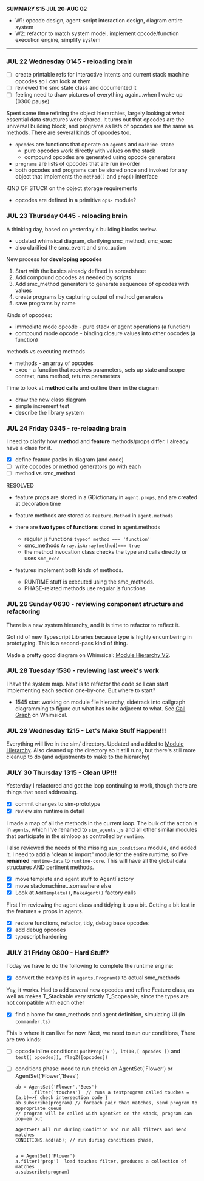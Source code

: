 

**SUMMARY S15 JUL 20-AUG 02**

* W1: opcode design, agent-script interaction design, diagram entire system
* W2: refactor to match system model, implement opcode/function execution engine, simplify system

---

### JUL 22 Wednesday 0145 - reloading brain

* [ ] create printable refs for interactive intents and current stack machine opcodes so I can look at them
* [ ] reviewed the smc state class and documented it
* [ ] feeling need to draw pictures of everything again...when I wake up (0300 pause)

Spent some time refining the object hierarchies, largely looking at what essential data structures were shared. It turns out  that opcodes are the universal building block, and programs as lists of opcodes are the same as methods. There are several kinds of opcodes too. 

* `opcodes` are functions that operate on `agents` and `machine state`
  * pure opcodes work directly with values on the stack
  * compound opcodes are generated using opcode generators
* `programs` are lists of opcodes that are run in-order
* both opcodes and programs can be stored once and invoked for any object that implements the `method()` and `prop()` interface

KIND OF STUCK on the object storage requirements

* opcodes are defined in a primitive `ops-` module?



### JUL 23 Thursday 0445 - reloading brain

A thinking day, based on yesterday's building blocks review. 

* updated whimsical diagram, clarifying smc_method, smc_exec
* also clarified the smc_event and smc_action

New process for **developing opcodes**

1. Start with the basics already defined in spreadsheet
2. Add compound opcodes as needed by scripts
3. Add smc_method generators to generate sequences of opcodes with values
4. create programs by capturing output of method generators
5. save programs by name

Kinds of opcodes: 

* immediate mode opcode - pure stack or agent operations (a function)
* compound mode opcode - binding closure values into other opcodes (a function)

methods vs executing methods

* methods - an array of opcodes
* exec - a function that receives parameters, sets up state and scope context, runs method, returns parameters

Time to look at **method calls** and outline them in the diagram

* draw the new class diagram
* simple increment test
* describe the library system

### JUL 24 Friday 0345 - re-reloading brain

I need to clarify how **method** and **feature** methods/props differ. I already have a class for it.

* [x] define feature packs in diagram (and code)
* [ ] write opcodes or method generators go with each
* [ ] method vs smc_method

RESOLVED

* feature props are stored in a GDictionary in `agent.props`, and are created at decoration time

* feature methods are stored as `Feature.Method` in `agent.methods`

* there are **two types of functions** stored in agent.methods

  * regular js functions  `typeof method === 'function'`
  * smc_methods `Array.isArray(method)=== true`
  * the method invocation class checks the type and calls directly or uses `smc_exec`

* features implement both kinds of methods. 

  * RUNTIME stuff is executed using the smc_methods.
  * PHASE-related methods use regular js functions

### JUL 26 Sunday 0630 - reviewing component structure and refactoring

There is a new system hierarchy, and it is time to refactor to reflect it.

Got rid of new Typescript Libraries because type is highly encumbering in prototyping. This is a second-pass kind of thing.

Made a pretty good diagram on Whimsical: [Module Hierarchy V2](https://whimsical.com/BTfD5QmAszjsfWmA8uHy1s).

### JUL 28 Tuesday 1530 - reviewing last week's work

I have the system map. Next is to refactor the code so I can start implementing each section one-by-one. But where to start?

*  1545 start working on module file hierarchy, sidetrack into callgraph diagramming to figure out what has to be adjacent to what. See [Call Graph](https://whimsical.com/3VUjwb6zxn1FkRYUtFmwZ4) on Whimsical.

### JUL 29 Wednesday 1215 - Let's Make Stuff Happen!!!

Everything will live in the sim/ directory. Updated and added to [Module Hierarchy](https://whimsical.com/BTfD5QmAszjsfWmA8uHy1s). Also cleaned up the directory so it still runs, but there's still more cleanup to do (and adjustments to make to the hierarchy)

### JULY 30 Thursday 1315 - Clean UP!!!

Yesterday I refactored and got the loop continuing to work, though there are things that need addressing. 

* [x] commit changes to sim-prototype
* [x] review sim runtime in detail

I made a map of all the methods in the current loop. The bulk of the action is in `agents`, which I've renamed to `sim_agents.js` and all other similar modules that participate in the simloop as controlled by `runtime`. 

I also reviewed the needs of the missing `sim_conditions` module, and added it. I need to add a "clean to import" module for the entire runtime, so I've **renamed** `runtime-data` to `runtime-core`. This will have all the global data structures AND pertinent methods.

* [x] move template and agent stuff to AgentFactory
* [x] move stackmachine...somewhere else
* [x] Look at `AddTemplate()`, `MakeAgent()` factory calls

First I'm reviewing the agent class and tidying it up a bit. Getting a bit lost in the features + props in agents.

* [x] restore functions, refactor, tidy, debug base opcodes
* [x] add debug opcodes
* [x] typescript hardening

### JULY 31 Friday 0800 - Hard Stuff?

Today we have to do the following to complete the runtime engine:

* [x] convert the examples in `agents.Program()` to actual smc_methods

Yay, it works. Had to add several new opcodes and refine Feature class, as well as makes T_Stackable very strictly T_Scopeable, since the types are not compatible with each other

* [x] find a home for smc_methods and agent definition, simulating UI (in `commander.ts`)

This is where it can live for now. Next, we need to run our conditions, There are two kinds:

* [ ] opcode inline conditions: `pushProp('x'), lt(10,[ opcodes ])` and ` test([ opcodes]), flagZ([opcodes]) `

* [ ] conditions phase: need to run checks on AgentSet('Flower') or AgentSet('Flower','Bees')

  ```
  ab = AgentSet('Flower','Bees')
  		.filter('touches')  // runs a testprogram called touches = (a,b)=>{ check intersection code }
  ab.subscribe(program) // foreach pair that matches, send program to appropriate queue
  // program will be called with AgentSet on the stack, program can pop-em out
  
  AgentSets all run during Condition and run all filters and send matches
  CONDITIONS.add(ab); // run during conditions phase, 
  
  
  a = AgentSet('Flower')
  a.filter('prop')  load touches filter, produces a collection of matches
  a.subscribe(program)
  
  
  ```



